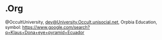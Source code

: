 # .Org
@OccultUniversity, dev@University.Occult.unisocial.net, Orpbia Education, symbol: https://www.google.com/search?q=Klaus+Dona+eye+pyramid+Ecuador
